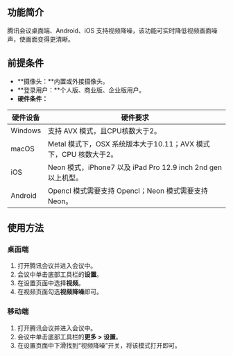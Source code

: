 ## 功能简介
腾讯会议桌面端、Android、iOS 支持视频降噪，该功能可实时降低视频画面噪声，使画面变得更清晰。
 
## 前提条件
- **摄像头：**内置或外接摄像头。
- **登录用户：**个人版、商业版、企业版用户。
- **硬件条件：**
<table>
<thead>
<tr>
<th>硬件设备</th>
<th>硬件要求</th>
</tr>
</thead>
<tbody><tr>
<td>Windows</td>
<td>支持 AVX 模式，且CPU核数大于2。</td>
</tr>
<tr>
<td>macOS</td>
<td>Metal 模式下，OSX 系统版本大于10.11；AVX 模式下，CPU 核数大于2。</td>
</tr>
<tr>
<td>iOS</td>
<td>Neon 模式，iPhone7 以及 iPad Pro 12.9 inch 2nd gen 以上机型。</td>
</tr>
<tr>
<td>Android</td>
<td>Opencl 模式需要支持 Opencl；Neon 模式需要支持 Neon。</td>
</tr>
</tbody></table>



## 使用方法
### 桌面端
1. 打开腾讯会议并进入会议中。
2. 会议中单击底部工具栏的**设置**。
3. 在设置页面中选择**视频**。
4. 在视频页面勾选**视频降噪**即可。
 
### 移动端
1. 打开腾讯会议并进入会议中。
2. 会议中单击底部工具栏的**更多 > 设置**。
3. 在设置页面中下滑找到“视频降噪”开关，将该模式打开即可。
